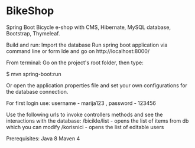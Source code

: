 # BikeShop
Spring Boot Bicycle e-shop with CMS, Hibernate, MySQL database, Bootstrap, Thymeleaf.

Build and run:
Import the database 
Run spring boot application via command line or form Ide and go on http://localhost:8000/

From terminal:
Go on the project's root folder, then type:

$ mvn spring-boot:run

Or open the application.properties file and set your own configurations for the database connection.

For first login use: username - marija123 , password - 123456

Use the following urls to invoke controllers methods and see the interactions with the database:
/bicikle/list  - opens the list of items from db which you can modify
/korisnici  - opens the list of editable users 

Prerequisites:
Java 8
Maven 4


